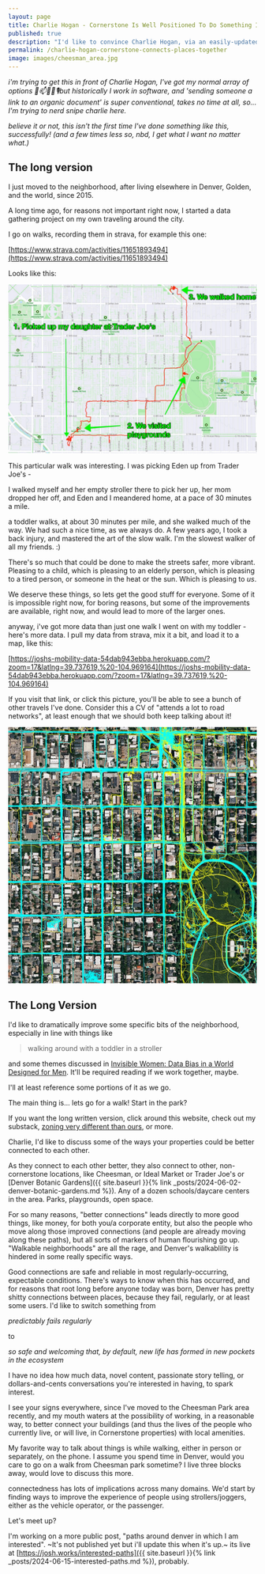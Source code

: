 ```yaml
---
layout: page
title: Charlie Hogan - Cornerstone Is Well Positioned To Do Something Innovative Regarding Mobility Infrastructure
published: true
description: "I'd like to convince Charlie Hogan, via an easily-updatedable-document, easily sharable and linkable to internal spots, that Cornerstone could/should benefit enormously from doing some fixing of easy-to-fix, overlooked issues"
permalink: /charlie-hogan-cornerstone-connects-places-together
image: images/cheesman_area.jpg
---
```


_i'm trying to get this in front of Charlie Hogan, I've got my normal array of options 📧📫🚶‍♀️🎙️but historically I work in software, and 'sending someone a link to an organic document' is super conventional, takes no time at all, so... I'm trying to nerd snipe charlie here._

_believe it or not, this isn't the first time I've done something like this, successfully! (and a few times less so, nbd, I get what I want no matter what.)_

## The long version 

I just moved to the neighborhood, after living elsewhere in Denver, Golden, and the world, since 2015. 

A long time ago, for reasons not important right now, I started a data gathering project on my own traveling around the city.

I go on walks, recording them in strava, for example this one:

[https://www.strava.com/activities/11651893494](https://www.strava.com/activities/11651893494)

Looks like this:

![eden walk](images/eden_trip.jpg)

This particular walk was interesting. I was picking Eden up from Trader Joe's - 

I walked myself and her empty stroller there to pick her up, her mom dropped her off, and Eden and I meandered home, at a pace of 30 minutes a mile. 

a toddler walks, at about 30 minutes per mile, and she walked much of the way. We had such a nice time, as we always do. A few years ago, I took a back injury, and mastered the art of the slow walk. I'm the slowest walker of all my friends. :)

There's so much that could be done to make the streets safer, more vibrant. Pleasing to a child, which is pleasing to an elderly person, which is pleasing to a tired person, or someone in the heat or the sun. Which is pleasing to _us_. 

We deserve these things, so lets get the good stuff for everyone. Some of it is impossible right now, for boring reasons, but some of the improvements are available, right now, and would lead to more of the larger ones.


anyway, i've got more data than just one walk I went on with my toddler - here's more data. I pull my data from strava,  mix it a bit, and load it to a map, like this:

[https://joshs-mobility-data-54dab943ebba.herokuapp.com/?zoom=17&latlng=39.737619,%20-104.969164](https://joshs-mobility-data-54dab943ebba.herokuapp.com/?zoom=17&latlng=39.737619,%20-104.969164)

If you visit that link, or click this picture, you'll  be able to see a bunch of other travels I've done. Consider this a CV of "attends a lot to road networks", at least enough that we should both keep talking about it!

[![roads_near_cheesman](images/cheesman_area.jpg)](https://joshs-mobility-data-54dab943ebba.herokuapp.com/?zoom=17&latlng=39.737619,%20-104.969164)

## The Long Version

I'd like to dramatically improve some specific bits of the neighborhood, especially in line with things like 

> walking around with a toddler in a stroller

and some themes discussed in [Invisible Women: Data Bias in a World Designed for Men](https://www.goodreads.com/book/show/41104077-invisible-women). It'll be required reading if we work together, maybe. 

I'll at least reference some portions of it as we go.

The main thing is... lets go for a walk! Start in the park?

If you want the long written version, click around this website, check out my substack, [zoning very different than ours](https://zoningverydifferentthanours.substack.com/), or more. 


Charlie, I'd like to discuss some of the ways your properties could be better connected to each other.

As they connect to each other better, they also connect to other, non-cornerstone locations, like Cheesman, or Ideal Market or Trader Joe's or [Denver Botanic Gardens]({{ site.baseurl  }}{% link _posts/2024-06-02-denver-botanic-gardens.md %}). Any of a dozen schools/daycare centers in the area. Parks, playgrounds, open space. 

For so many reasons, "better connections" leads directly to more good things, like money, for both you/a corporate entity, but also the people who move along those improved connections (and people are already moving along these paths), but all sorts of markers of human flourishing go up. "Walkable neighborhoods" are all the rage, and Denver's walkablility is hindered in some really specific ways. 

Good connections are safe and reliable in most regularly-occurring, expectable conditions. There's ways to know when this has occurred, and for reasons that root long before anyone today was born, Denver has pretty shitty connections between places, because they fail, regularly, or at least some users. I'd like to switch something from 

_predictably fails regularly_

to

_so safe and welcoming that, by default, new life has formed in new pockets in the ecosystem_

I have no idea how much data, novel content, passionate story telling, or dollars-and-cents conversations you're interested in having, to spark interest. 

I see your signs everywhere, since I've moved to the Cheesman Park area recently, and my mouth waters at the possibility of working, in a reasonable way, to better connect your buildings (and thus the lives of the people who currently live, or will live, in Cornerstone properties) with local amenities.

My favorite way to talk about things is while walking, either in person or separately, on the phone. I assume you spend time in Denver, would you care to go on a walk from Cheesman park sometime? I live three blocks away, would love to discuss this more.

connectedness has lots of implications across many domains. We'd start by finding ways to improve the experience of people using strollers/joggers, either as the vehicle operator, or the passenger. 

Let's meet up? 

I'm working on a more public post, "paths around denver in which I am interested". ~It's not published yet but i'll update this when it's up.~ its live at [https://josh.works/interested-paths]({{ site.baseurl  }}{% link _posts/2024-06-15-interested-paths.md %}), probably.

